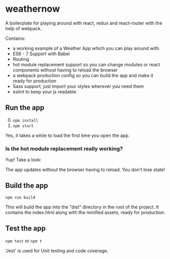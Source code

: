 
# weathernow
A boilerplate for playing around with react, redux and react-router with the help of webpack.

Contains: 

* a working example of a Weather App which you can play around with.
* ES6 - 7 Support with Babel
* Routing
* hot module replacement support so you can change modules or react components without having to reload the browser
* a webpack production config so you can build the app and make it ready for production
* Sass support, just import your styles wherever you need them
* eslint to keep your js readable



## Run the app

0. ```npm install```
0. ```npm start```


Yes, it takes a while to load the first time you open the app.

### Is the hot module replacement really working?

Yup! Take a look:

The app updates without the browser having to reload. You don't lose state!

## Build the app
```npm run build```

This will build the app into the "dist" directory in the root of the project. It contains the index.html along with the minified assets, ready for production.

## Test the app
```npm test```
or
```npm t```

'Jest' is used for Unit testing and code coverage.
